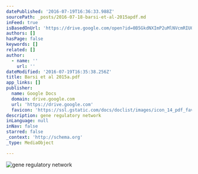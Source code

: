 ```yaml
---
datePublished: '2016-07-19T16:36:33.988Z'
sourcePath: _posts/2016-07-18-barsi-et-al-2015apdf.md
inFeed: true
isBasedOnUrl: 'https://drive.google.com/open?id=0B5GkdNXImP2uMlNVcmRIU0kwWmM'
authors: []
hasPage: false
keywords: []
related: []
author:
  - name: ''
    url: ''
dateModified: '2016-07-19T16:35:38.256Z'
title: Barsi et al 2015a.pdf
app_links: []
publisher:
  name: Google Docs
  domain: drive.google.com
  url: 'https://drive.google.com'
  favicon: 'https://ssl.gstatic.com/docs/doclist/images/icon_14_pdf_favicon.ico'
description: gene regulatory network
inLanguage: null
inNav: false
starred: false
_context: 'http://schema.org'
_type: MediaObject

---
```

![gene regulatory network](https://the-grid-user-content.s3-us-west-2.amazonaws.com/e11518ba-2794-4cf4-80a9-1bb869d438c7.jpg)